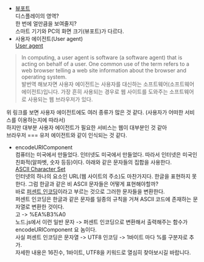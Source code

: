 * [뷰포트](http://m.mkexdev.net/34)  
디스플레이의 영역?  
한 번에 얼만큼을 보여줄지?  
스마트 기기와 PC의 화면 크기(뷰포트)가 다르다.  
* 사용자 에이전트(User agent)  
[User agent](https://en.wikipedia.org/wiki/User_agent)  
> In computing, a user agent is software (a software agent) that is acting on behalf of a user. One common use of the term refers to a web browser telling a web site information about the browser and operating system.  
> 발번역 해보자면 사용자 에이전트는 사용자를 대신하는 소프트웨어(소프트웨어 에이전트)입니다. 가장 흔히 사용되는 경우로 웹 사이트를 도와주는 소프트웨어로 사용되는 웹 브라우저가 있다.</blockquote>  

위 링크를 보면 사용자 에이전트에도 여러 종류가 많은 것 같다. (사용자가 어떠한 서비스를 이용하는지에 따라서)  
하지만 대부분 사용자 에이전트가 필요한 서비스는 웹이 대부분인 것 같아  
브라우저 === 유저 에이전트와 같이 인식되는 것 같다.  
* encodeURIComponent  
컴퓨터는 미국에서 만들었다.
인터넷도 미국에서 만들었다.
따라서 인터넷은 미국인 친화적(알파벳, 숫자 등등)이다.
아래와 같은 문자들의 집합을 사용한다.  
[ASCII Character Set](https://www.w3schools.com/charsets/ref_html_ascii.asp)  
인터넷의 하나의 요소인 URL(웹 사이트의 주소)도 마찬가지다.
한글을 표현하지 못한다.
그럼 한글과 같은 비 ASCII 문자들은 어떻게 표현해야할까?  
바로 [퍼센트 인코딩](https://ko.wikipedia.org/wiki/%ED%8D%BC%EC%84%BC%ED%8A%B8_%EC%9D%B8%EC%BD%94%EB%94%A9)이라고 부르는 것으로 그러한 문자들을 변환한다.  
퍼센트 인코딩은 한글과 같은 문자를 일종의 규칙을 거쳐 ASCII 코드에 존재하는 문자열로 변환한 것이다.  
고 -> %EA%B3%A0  
노드.js에서 이런 일반 문자 -> 퍼센트 인코딩으로 변환해서 출력해주는 함수가 encodeURIComponent 요 놈이다.  
사실 퍼센트 인코딩은 문자열 -> UTF8 인코딩 -> 1바이트 마다 %를 구분자로 추가.  
자세한 내용은 16진수, 1바이트, UTF8을 키워드로 열심히 찾아보시길 바랍니다.  
